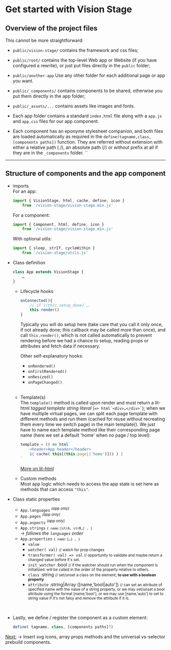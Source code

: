 # Get started with Vision Stage

## Overview of the project files

This cannot be more straightforward:

- `public/vision-stage/` contains the framework and css files;

- `public/root/` contains the top-level Web app or Website (if you have configured a rewrite), or just put files directly in the `public` folder;

- `public/another-app` Use any other folder for each additional page or app you want.

- `public/_components/` contains components to be shared, otherwise you put them directly in the app folder;

- `public/_assets/...` contains assets like images and fonts.

- Each app folder contains a standard `index.html` file along with a `app.js` and `app.css` files for our app component.

- Each component has an eponyme stylesheet companion, and both files are loaded automatically as required in the `define(tagname,class,[components paths])` function. They are referred without extension with either a relative path (./), an absolute path (/) or without prefix at all if they are in the `_components` folder.
``
---
## Structure of components and the app component

- imports<br>
	For an app:
	```js
	import { VisionStage, html, cache, define, icon }
		from '/vision-stage/vision-stage.min.js'
	```
	For a component:
	```js
	import { Component, html, define, icon }
		from '/vision-stage/vision-stage.min.js'
	```
	With optional utils:
	```js
	import { sleep, strIf, cycleWithin }
		from '/vision-stage/utils.js'
	```

- Class definition<br>
	```js
	class App extends VisionStage {
		…
	}
	```
	- Lifecycle hooks
		```js
		onConnected(){
			// if (!this.setup_done) …
			this.render()
		}
		```
		Typically you will do setup here (take care that you call it only once, if not already done; this callback may be called more than once), and call `this.render()`, which is not called automatically to prevent rendering before we had a chance to setup, reading props or attributes and fetch data if necessary.

		Other self-explanatory hooks:

		- `onRendered()`
		- `onFirstRendered()`
		- `onResized()`
		- `onPageChanged()`

		<br>
	- Template(s)<br>
		The `template()` method is called upon render and must return a lit-html *tagged template string literal* (<code>=> html\`&lt;div>…&lt;/div>\`</code>); when we have multiple virtual pages, we can split each page template with different methods and run them (cached for reuse without recreating them every time we switch page) in the main template(). We just have to name each template method like their corresponding page name (here we set a default 'home' when no page / top level):
		```jsx
		template = () => html`
			<header>App header</header>
			${ cache( this[(this.page||'home')]() ) }
		`
		```
		[More on lit-html](lit-html.md)
	- Custom methods<br>
		Most app logic which needs to access the app state is set here as methods that can access `"this"`.

- Class static properties
	- `App.languages` <sup>*(app only)*</sup>
	- `App.pages` <sup>*(app only)*</sup>
	- `App.aspects` <sup>*(app only)*</sup>
	- `App.strings` <small>`{ name:[strA, strB…] , }`</small>
		<br>→ *follows the `languages` order*
	- `App.properties` <small>`{ name:{…} , }`</small>
		- `value`
		- `watcher( val)` <small>// watch for prop changes</small>
		- `transformer( val) => val` <small>// opportunity to validate and maybe return a changed value before it's set.</small>
		- `init_watcher` :bool <small>// if the watcher should run when the component is initialized. will be called in the order of the property relative to others.</small>
		- `class` :string <small>// set/unset a class on the element; **to use with a boolean property**</small>
		- `attribute` :string|Array  ([name,'bool|auto']) <small>// can set an attribute of specified name with the value of a string property, or we may set/unset a bool attribute using the format [name,'bool'], or we may use [name,'auto'] to set to string value if it's not falsy and remove the attribute if it is.</small>

<br>

- Lastly, we define / register the component as a custom element:
	```js
	define( tagname, class, [components paths]?)
	```

[Next:](more.md) → Insert svg icons, array props methods and the universal vs-selector prebuild components.